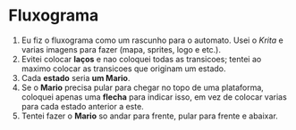 # Fluxograma

1. Eu fiz o fluxograma como um rascunho para o automato. Usei o *Krita* e varias imagens para fazer (mapa, sprites, logo e etc.). 
2. Evitei colocar **laços** e nao coloquei todas as transicoes; tentei ao maximo colocar as transicoes que originam um estado.
3. Cada **estado** seria **um Mario**.
4. Se o **Mario** precisa pular para chegar no topo de uma plataforma, coloquei apenas uma **flecha** para indicar isso, em vez de colocar varias para cada estado anterior a este.
5. Tentei fazer o **Mario** so andar para frente, pular para frente e abaixar.
